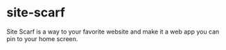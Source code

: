 # site-scarf
Site Scarf is a way to your favorite website and make it a web app you can pin to your home screen.
